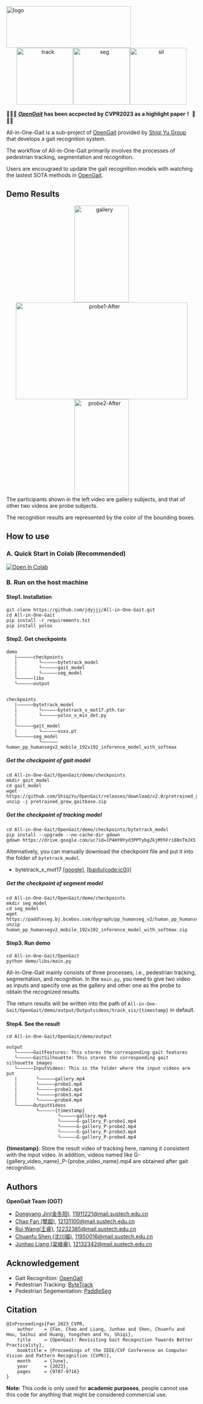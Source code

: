 <img src="./assets/logo2.png" width = "330" height = "110" alt="logo" />

<div align="center"><img src="./assets/track.gif" width = "150" height = "150" alt="track" /><img src="./assets/seg.gif" width = "150" height = "150" alt="seg" /><img src="./assets/sil.gif" width = "150" height = "150" alt="sil" /></div>

🎉🎉🎉 **[*OpenGait*](https://arxiv.org/pdf/2211.06597.pdf) has been accpected by CVPR2023 as a highlight paper！** 🎉🎉🎉

All-in-One-Gait is a sub-project of [OpenGait](https://github.com/ShiqiYu/OpenGait) provided by [Shiqi Yu Group](https://faculty.sustech.edu.cn/yusq/) that develops a gait recognition system.

The workflow of All-in-One-Gait primarily involves the processes of pedestrian tracking, segmentation and recognition.

Users are encougraed to update the gait recognition models with watching the lastest SOTA methods in [OpenGait](https://github.com/ShiqiYu/OpenGait).

## Demo Results

<div align="center">
       <img src="./OpenGait/demo/output/demo_video_result/gallery.gif"       width = "144" height = "256" alt="gallery" /> 
       <img src="./OpenGait/demo/output/demo_video_result/probe1-After.gif"  width = "455" height = "256" alt="probe1-After" />
       <img src="./OpenGait/demo/output/demo_video_result/probe2-After.gif"  width = "144" height = "256" alt="probe2-After" /> 
</div>
The participants shown in the left video are gallery subjects, and that of other two videos are probe subjects. 

The recognition results are represented by the color of the bounding boxes.
<!-- The videos in `./output/demo_video_result` are all generated by main.py, where `gallery.mp4` is the gallery, and the other `probe-After.mp4` are the result videos after gait recognition. **Among them, people with the same ID are those with the same bounding box color**. -->

## How to use

### A. Quick Start in Colab (Recommended)
[![Open In Colab](https://colab.research.google.com/assets/colab-badge.svg)](https://colab.research.google.com/drive/192ZJrRC8NxVAkowNWnMhkO7_q1uzkzS7?usp=sharing)

### B. Run on the host machine

#### Step1. Installation
```
git clone https://github.com/jdyjjj/All-in-One-Gait.git
cd All-in-One-Gait
pip install -r requirements.txt
pip install yolox
```
#### Step2. Get checkpoints
```
demo
   |——————checkpoints
   |        └——————bytetrack_model
   |        └——————gait_model
   |        └——————seg_model
   └——————libs
   └——————output


checkpoints
   |——————bytetrack_model
   |        └——————bytetrack_x_mot17.pth.tar
   |        └——————yolox_x_mix_det.py
   |
   └——————gait_model
   |        └——————xxxx.pt
   └——————seg_model
            └——————human_pp_humansegv2_mobile_192x192_inference_model_with_softmax
```

##### Get the checkpoint of gait model

```
cd All-in-One-Gait/OpenGait/demo/checkpoints
mkdir gait_model
cd gait_model
wget https://github.com/ShiqiYu/OpenGait/releases/download/v2.0/pretrained_grew_gaitbase.zip
unzip -j pretrained_grew_gaitbase.zip

```

##### Get the checkpoint of tracking model
```
cd All-in-One-Gait/OpenGait/demo/checkpoints/bytetrack_model
pip install --upgrade --no-cache-dir gdown
gdown https://drive.google.com/uc?id=1P4mY0Yyd3PPTybgZkjMYhFri88nTmJX5
```

Alternatively, you can manually download the checkpoint file and put it into the folder of `bytetrack_model`.

- bytetrack_x_mot17 [[google]](https://drive.google.com/file/d/1P4mY0Yyd3PPTybgZkjMYhFri88nTmJX5/view?usp=sharing), [[baidu(code:ic0i)]](https://pan.baidu.com/s/1OJKrcQa_JP9zofC6ZtGBpw)

##### Get the checkpoint of segment model
```
cd All-in-One-Gait/OpenGait/demo/checkpoints
mkdir seg_model
cd seg_model
wget https://paddleseg.bj.bcebos.com/dygraph/pp_humanseg_v2/human_pp_humansegv2_mobile_192x192_inference_model_with_softmax.zip
unzip human_pp_humansegv2_mobile_192x192_inference_model_with_softmax.zip
```

#### Step3. Run demo
```
cd All-in-One-Gait/OpenGait
python demo/libs/main.py
```

All-in-One-Gait mainly consists of three processes, i.e., pedestrian tracking, segmentation, and recognition. 
In the `main.py`, you need to give two video as inputs and specify one as the gallery and other one as the probe to obtain the recognized results. 
<!-- In 1main.py, you need to select two video inputs and specify one as the gallery and one as the probe to obtain the recognized results.  -->
The return results will be written into the path of `All-in-One-Gait/OpenGait/demo/output/Outputvideos/track_vis/{timestamp}` in default.

#### Step4. See the result

```
cd All-in-One-Gait/OpenGait/demo/output

output
   └——————GaitFeatures: This stores the corresponding gait features
   └——————GaitSilhouette: This stores the corresponding gait silhouette images
   └——————InputVideos: This is the folder where the input videos are put
   |       └——————gallery.mp4
   |       └——————probe1.mp4
   |       └——————probe2.mp4
   |       └——————probe3.mp4
   |       └——————probe4.mp4
   └——————OutputVideos
           └——————{timestamp}
                   └——————gallery.mp4
                   └——————G-gallery_P-probe1.mp4
                   └——————G-gallery_P-probe2.mp4
                   └——————G-gallery_P-probe3.mp4
                   └——————G-gallery_P-probe4.mp4
```

**{timestamp}**: Store the result video of tracking here, naming it consistent with the input video. In addition, videos named like G-{gallery_video_name}_P-{probe_video_name}.mp4 are obtained after gait recognition.

## Authors

**OpenGait Team (OGT)**

- [Dongyang Jin(金冬阳)](https://faculty.sustech.edu.cn/?p=176498&tagid=yusq&cat=2&iscss=1&snapid=1&go=1&orderby=date), 11911221@mail.sustech.edu.cn
- [Chao Fan (樊超)](https://faculty.sustech.edu.cn/?p=128578&tagid=yusq&cat=2&iscss=1&snapid=1&orderby=date), 12131100@mail.sustech.edu.cn
- [Rui Wang(王睿)](https://faculty.sustech.edu.cn/?p=161705&tagid=yusq&cat=2&iscss=1&snapid=1&go=1&orderby=date), 12232385@mail.sustech.edu.cn
- [Chuanfu Shen (沈川福)](https://faculty.sustech.edu.cn/?p=95396&tagid=yusq&cat=2&iscss=1&snapid=1&orderby=date), 11950016@mail.sustech.edu.cn
- [Junhao Liang (梁峻豪)](https://faculty.sustech.edu.cn/?p=95401&tagid=yusq&cat=2&iscss=1&snapid=1&orderby=date), 12132342@mail.sustech.edu.cn

## Acknowledgement
- Gait Recognition: [OpenGait](https://github.com/ShiqiYu/OpenGait)
- Pedestrian Tracking: [ByteTrack](https://github.com/ifzhang/ByteTrack)
- Pedestrian Segementation: [PaddleSeg](https://github.com/PaddlePaddle/PaddleSeg)

## Citation
```
@InProceedings{Fan_2023_CVPR,
    author    = {Fan, Chao and Liang, Junhao and Shen, Chuanfu and Hou, Saihui and Huang, Yongzhen and Yu, Shiqi},
    title     = {OpenGait: Revisiting Gait Recognition Towards Better Practicality},
    booktitle = {Proceedings of the IEEE/CVF Conference on Computer Vision and Pattern Recognition (CVPR)},
    month     = {June},
    year      = {2023},
    pages     = {9707-9716}
}
```

**Note:**
This code is only used for **academic purposes**, people cannot use this code for anything that might be considered commercial use.
